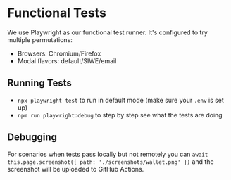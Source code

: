 # Functional Tests

We use Playwright as our functional test runner. It's configured to try multiple permutations:

- Browsers: Chromium/Firefox
- Modal flavors: default/SIWE/email

## Running Tests

- `npx playwright test` to run in default mode (make sure your `.env` is set up)
- `npm run playwright:debug` to step by step see what the tests are doing

## Debugging

For scenarios when tests pass locally but not remotely you can `await this.page.screenshot({ path: './screenshots/wallet.png' })` and the screenshot will be uploaded to GitHub Actions.
